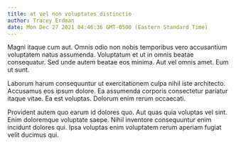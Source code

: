 ```yaml
---
title: at vel non voluptates distinctio
author: Tracey Erdman
date: Mon Dec 27 2021 04:46:36 GMT-0500 (Eastern Standard Time)
---
```

Magni itaque cum aut. Omnis odio non nobis temporibus vero accusantium voluptatem natus assumenda. Voluptatum et ut in omnis beatae consequatur. Sed unde autem beatae eos minima. Aut vel omnis amet. Eum ut sunt.

 Laborum harum consequuntur ut exercitationem culpa nihil iste architecto. Accusamus eos ipsum dolore. Ea assumenda corporis consectetur pariatur itaque vitae. Ea est voluptas. Dolorum enim rerum occaecati.

 Provident autem quo earum id dolores quo. Aut quas quia voluptas vel sint. Enim doloremque voluptate saepe. Nihil inventore consequuntur enim incidunt dolores qui. Ipsa voluptas enim voluptatem rerum aperiam fugiat velit ducimus qui.